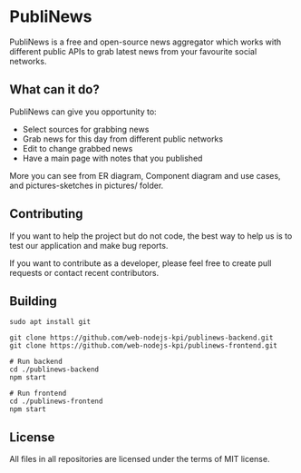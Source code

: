 # PubliNews

PubliNews is a free and open-source news aggregator which works with different public APIs to grab latest news from your favourite social networks.

## What can it do?

PubliNews can give you opportunity to:

- Select sources for grabbing news
- Grab news for this day from different public networks
- Edit to change grabbed news
- Have a main page with notes that you published

More you can see from ER diagram, Component diagram and use cases, and pictures-sketches in pictures/ folder.

## Contributing

If you want to help the project but do not code, the best way to help us is to test our application and make bug reports.

If you want to contribute as a developer, please feel free to create pull requests or contact recent contributors.

## Building

```
sudo apt install git

git clone https://github.com/web-nodejs-kpi/publinews-backend.git
git clone https://github.com/web-nodejs-kpi/publinews-frontend.git

# Run backend
cd ./publinews-backend
npm start

# Run frontend
cd ./publinews-frontend
npm start

```

## License

All files in all repositories are licensed under the terms of MIT license.
